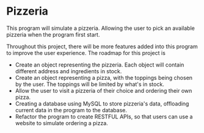 # Pizzeria

This program will simulate a pizzeria. Allowing the user to pick an available pizzeria when the program first start.

Throughout this project, there will be more features added into this program to improve the user experience. The roadmap for this project is
- Create an object representing the pizzeria. Each object will contain different address and ingredients in stock.
- Create an object representing a pizza, with the toppings being chosen by the user. The toppings will be limited by what's in stock.
- Allow the user to visit a pizzeria of their choice and ordering their own pizza.
- Creating a database using MySQL to store pizzeria's data, offloading current data in the program to the database.
- Refactor the program to create RESTFUL APIs, so that users can use a website to simulate ordering a pizza.

